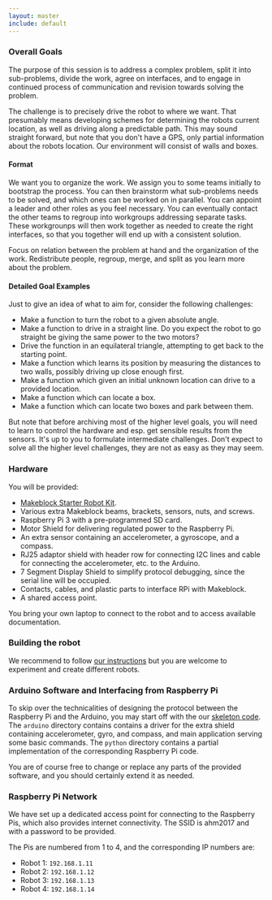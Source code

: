```yaml
---
layout: master
include: default
---
```


### Overall Goals

The purpose of this session is to address a complex problem, split it into
sub-problems, divide the work, agree on interfaces, and to engage in
continued process of communication and revision towards solving the
problem.

The challenge is to precisely drive the robot to where we want. That
presumably means developing schemes for determining the robots current location, as
well as driving along a predictable path. This may sound straight
forward, but note that you don't have a GPS, only partial information about
the robots location. Our environment will consist of walls and boxes.


#### Format

We want you to organize the work. We assign you to some teams initially to
bootstrap the process. You can then brainstorm what sub-problems needs to
be solved, and which ones can be worked on in parallel. You can appoint a
leader and other roles as you feel necessary. You can eventually contact
the other teams to regroup into workgroups addressing separate tasks. These
workgrounps will then work together as needed to create the right
interfaces, so that you together will end up with a consistent solution.

Focus on relation between the problem at hand and the organization of the
work. Redistribute people, regroup, merge, and split as you learn more
about the problem.


#### Detailed Goal Examples

Just to give an idea of what to aim for, consider the following challenges:

- Make a function to turn the robot to a given absolute angle.
- Make a function to drive in a straight line. Do you expect the robot to
  go straight be giving the same power to the two motors?
- Drive the function in an equilateral triangle, attempting to get back to
  the starting point.
- Make a function which learns its position by measuring the distances to
  two walls, possibly driving up close enough first.
- Make a function which given an initial unknown location can drive to a
  provided location.
- Make a function which can locate a box.
- Make a function which can locate two boxes and park between them.

But note that before archiving most of the higher level goals, you will need
to learn to control the hardware and esp. get sensible results from the
sensors.  It's up to you to formulate intermediate challenges.  Don't expect
to solve all the higher level challenges, they are not as easy as they may
seem.


### Hardware

You will be provided:

- [Makeblock Starter Robot Kit](http://www.makeblock.com/starter-robot).
- Various extra Makeblock beams, brackets, sensors, nuts, and screws.
- Raspberry Pi 3 with a pre-programmed SD card.
- Motor Shield for delivering regulated power to the Raspberry Pi.
- An extra sensor containing an accelerometer, a gyroscope, and a compass.
- RJ25 adaptor shield with header row for connecting I2C lines and cable for
  connecting the accelerometer, etc. to the Arduino.
- 7 Segment Display Shield to simplify protocol debugging, since the serial
  line will be occupied.
- Contacts, cables, and plastic parts to interface RPi with Makeblock.
- A shared access point.

You bring your own laptop to connect to the robot and to access available
documentation.


### Building the robot

We recommend to follow [our instructions](/teamwork/building/) but you are
welcome to experiment and create different robots.


### Arduino Software and Interfacing from Raspberry Pi

To skip over the technicalities of designing the protocol between the
Raspberry Pi and the Arduino, you may start off with the our
[skeleton code](https://github.com/neicnordic/ahm17.neic.nordforsk.org/tree/gh-pages/teamwork).
The `arduino` directory contains contains a driver for the extra shield
containing accelerometer, gyro, and compass, and main application serving
some basic commands.  The `python` directory contains a partial
implementation of the corresponding Raspberry Pi code.

You are of course free to change or replace any parts of the provided
software, and you should certainly extend it as needed.


### Raspberry Pi Network

We have set up a dedicated access point for connecting to the Raspberry Pis,
which also provides internet connectivity. The SSID is ahm2017 and with a
password to be provided.

The Pis are numbered from 1 to 4, and the corresponding IP numbers are:

- Robot 1: `192.168.1.11`
- Robot 2: `192.168.1.12`
- Robot 3: `192.168.1.13`
- Robot 4: `192.168.1.14`
